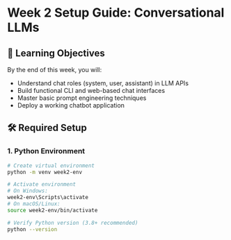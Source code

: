 # Week 2 Setup Guide: Conversational LLMs

## 🎯 Learning Objectives
By the end of this week, you will:
- Understand chat roles (system, user, assistant) in LLM APIs
- Build functional CLI and web-based chat interfaces
- Master basic prompt engineering techniques
- Deploy a working chatbot application

## 🛠️ Required Setup

### 1. Python Environment
```bash
# Create virtual environment
python -m venv week2-env

# Activate environment
# On Windows:
week2-env\Scripts\activate
# On macOS/Linux:
source week2-env/bin/activate

# Verify Python version (3.8+ recommended)
python --version
